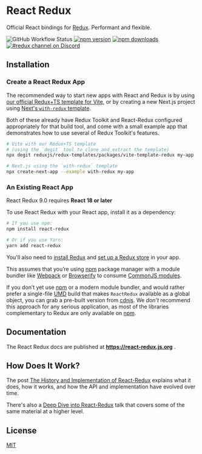 # React Redux

Official React bindings for [Redux](https://github.com/reduxjs/redux).
Performant and flexible.

![GitHub Workflow Status](https://img.shields.io/github/actions/workflow/status/reduxjs/react-redux/test.yml?style=flat-square) [![npm version](https://img.shields.io/npm/v/react-redux.svg?style=flat-square)](https://www.npmjs.com/package/react-redux)
[![npm downloads](https://img.shields.io/npm/dm/react-redux.svg?style=flat-square)](https://www.npmjs.com/package/react-redux)
[![#redux channel on Discord](https://img.shields.io/badge/discord-redux@reactiflux-61DAFB.svg?style=flat-square)](http://www.reactiflux.com)

## Installation

### Create a React Redux App

The recommended way to start new apps with React and Redux is by using [our official Redux+TS template for Vite](https://github.com/reduxjs/redux-templates), or by creating a new Next.js project using [Next's `with-redux` template](https://github.com/vercel/next.js/tree/canary/examples/with-redux).

Both of these already have Redux Toolkit and React-Redux configured appropriately for that build tool, and come with a small example app that demonstrates how to use several of Redux Toolkit's features.

```bash
# Vite with our Redux+TS template
# (using the `degit` tool to clone and extract the template)
npx degit reduxjs/redux-templates/packages/vite-template-redux my-app

# Next.js using the `with-redux` template
npx create-next-app --example with-redux my-app
```

### An Existing React App

React Redux 9.0 requires **React 18 or later**

To use React Redux with your React app, install it as a dependency:

```bash
# If you use npm:
npm install react-redux

# Or if you use Yarn:
yarn add react-redux
```

You'll also need to [install Redux](https://redux.js.org/introduction/installation) and [set up a Redux store](https://redux.js.org/recipes/configuring-your-store/) in your app.

This assumes that you’re using [npm](http://npmjs.com/) package manager
with a module bundler like [Webpack](https://webpack.js.org/) or
[Browserify](http://browserify.org/) to consume [CommonJS
modules](https://webpack.js.org/api/module-methods/#commonjs).

If you don’t yet use [npm](http://npmjs.com/) or a modern module bundler, and would rather prefer a single-file [UMD](https://github.com/umdjs/umd) build that makes `ReactRedux` available as a global object, you can grab a pre-built version from [cdnjs](https://cdnjs.com/libraries/react-redux). We _don’t_ recommend this approach for any serious application, as most of the libraries complementary to Redux are only available on [npm](http://npmjs.com/).

## Documentation

The React Redux docs are published at **https://react-redux.js.org** .

## How Does It Work?

The post [The History and Implementation of React-Redux](https://blog.isquaredsoftware.com/2018/11/react-redux-history-implementation/)
explains what it does, how it works, and how the API and implementation have evolved over time.

There's also a [Deep Dive into React-Redux](https://blog.isquaredsoftware.com/2019/06/presentation-react-redux-deep-dive/) talk that covers some of the same material at a higher level.

## License

[MIT](LICENSE.md)
